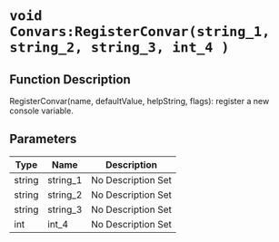 # `void Convars:RegisterConvar(string_1, string_2, string_3, int_4 )`
## Function Description
RegisterConvar(name, defaultValue, helpString, flags): register a new console variable.
## Parameters
Type|Name|Description
--|--|--
string|string_1|No Description Set
string|string_2|No Description Set
string|string_3|No Description Set
int|int_4|No Description Set
